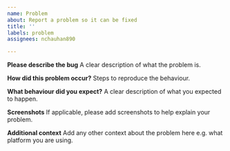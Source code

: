 ```yaml
---
name: Problem
about: Report a problem so it can be fixed
title: ''
labels: problem
assignees: nchauhan890

---
```


**Please describe the bug**
A clear description of what the problem is.

**How did this problem occur?**
Steps to reproduce the behaviour.

**What behaviour did you expect?**
A clear description of what you expected to happen.

**Screenshots**
If applicable, please add screenshots to help explain your problem.

**Additional context**
Add any other context about the problem here e.g. what platform you are using.

